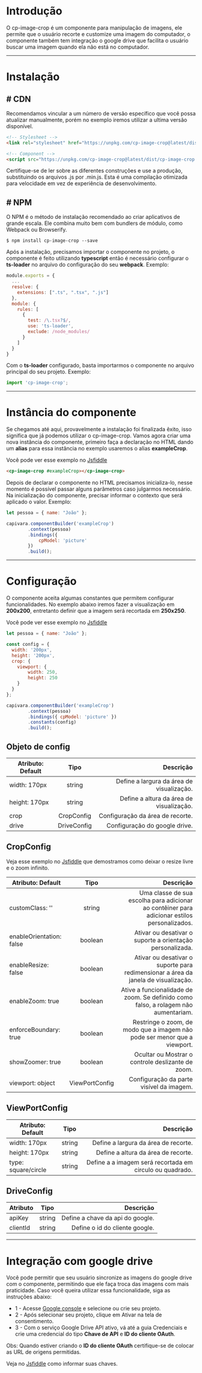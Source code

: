 # Introdução

O cp-image-crop é um componente para manipulação de imagens, ele permite que o usuário recorte e customize uma imagem do computador, o componente também tem integração o google drive que facilita o usuário buscar uma imagem quando ela não está no computador.

------
# Instalação

## # CDN
Recomendamos vincular a um número de versão específico que você possa atualizar manualmente, porém no exemplo iremos utilizar a ultima versão disponível.
```html
<!-- Stylesheet -->
<link rel="stylesheet" href="https://unpkg.com/cp-image-crop@latest/dist/cp-image-crop.css">

<!-- Component -->
<script src="https://unpkg.com/cp-image-crop@latest/dist/cp-image-crop.js"></script>
```
Certifique-se de ler sobre as diferentes construções e use a produção, substituindo os arquivos .js por .min.js. Esta é uma compilação otimizada para velocidade em vez de experiência de desenvolvimento.

## # NPM
O NPM é o método de instalação recomendado ao criar aplicativos de grande escala. Ele combina muito bem com bundlers de módulo, como Webpack ou Browserify.

```shell
$ npm install cp-image-crop --save
```
Após a instalação, precisamos importar o componente no projeto, o componente é feito utilizando **typescript** então é necessário configurar o **ts-loader** no arquivo do configuração do seu **webpack**. Exemplo:
```javascript
module.exports = {
  ...
  resolve: {
    extensions: [".ts", ".tsx", ".js"]
  },
  module: {
    rules: [
      {
        test: /\.tsx?$/,
        use: 'ts-loader',
        exclude: /node_modules/
      }
    ]
  }
}
```
Com o **ts-loader** configurado, basta importarmos o componente no arquivo principal do seu projeto. Exemplo:
```javascript
import 'cp-image-crop';
```

------
# Instância do componente

Se chegamos até aqui, provavelmente a instalação foi finalizada êxito, isso significa que já podemos utilizar o cp-image-crop.
Vamos agora criar uma nova instância do componente, primeiro faça a declaração no HTML dando um **alias** para essa instância no exemplo usaremos o alias **exampleCrop**.

Você pode ver esse exemplo no [Jsfiddle](https://jsfiddle.net/xfnkp3no/5/)

```html
<cp-image-crop #exampleCrop></cp-image-crop>
```

Depois de declarar o componente no HTML precisamos inicializa-lo, nesse momento é possível passar alguns parâmetros caso julgarmos necessário.
Na inicialização do componente, precisar informar o contexto que será aplicado o valor. Exemplo:
```javascript
let pessoa = { name: "João" };

capivara.componentBuilder('exampleCrop')
        .context(pessoa)
        .bindings({
            cpModel: 'picture'
        })
        .build();
```
------
# Configuração

O componente aceita algumas constantes que permitem configurar funcionalidades. No exemplo abaixo iremos fazer a visualização em **200x200**, entretanto definir que a imagem será recortada em **250x250**.

Você pode ver esse exemplo no [Jsfiddle](https://jsfiddle.net/xfnkp3no/7/)

```javascript
let pessoa = { name: "João" };

const config = {
  width: '200px',
  height: '200px',
  crop: {
    viewport: {
        width: 250,
        height: 250
    }
  }
};

capivara.componentBuilder('exampleCrop')
        .context(pessoa)
        .bindings({ cpModel: 'picture' })
        .constants(config)
        .build();
```
## Objeto de config
| Atributo: Default      | Tipo          | Descrição |
| ------------- |:-------------:| -----:|
| width: 170px      | string | Define a largura da área de visualização. |
| height: 170px      | string | Define a altura da área de visualização. |
| crop      | CropConfig | Configuração da área de recorte. |
| drive      | DriveConfig | Configuração do google drive. |

## CropConfig

Veja esse exemplo no [Jsfiddle](https://jsfiddle.net/xfnkp3no/9/) que demostramos como deixar o resize livre e o zoom infinito.

| Atributo: Default      | Tipo          | Descrição |
| ------------- |:-------------:| -----:|
| customClass: ''   | string | Uma classe de sua escolha para adicionar ao contêiner para adicionar estilos personalizados. |
| enableOrientation: false      | boolean | Ativar ou desativar o suporte a orientação personalizada.  |
| enableResize: false      | boolean | Ativar ou desativar o suporte para redimensionar a área da janela de visualização. |
| enableZoom: true      | boolean | Ative a funcionalidade de zoom. Se definido como falso, a rolagem não aumentariam. |
| enforceBoundary: true      | boolean | Restringe o zoom, de modo que a imagem não pode ser menor que a viewport. |
| showZoomer: true      | boolean | Ocultar ou Mostrar o controle deslizante de zoom. |
| viewport: object      | ViewPortConfig | Configuração da parte visível da imagem. |

## ViewPortConfig
| Atributo: Default      | Tipo          | Descrição |
| ------------- |:-------------:| -----:|
| width: 170px      | string | Define a largura da área de recorte. |
| height: 170px      | string | Define a altura da área de recorte. |
| type: square/circle      | string | Define a a imagem será recortada em circulo ou quadrado. |

## DriveConfig
| Atributo      | Tipo          | Descrição |
| ------------- |:-------------:| -----:|
| apiKey      | string | Define a chave da api do google. |
| clientId      | string | Define o id do cliente google. |

------
# Integração com google drive

Você pode permitir que seu usuário sincronize as imagens do google drive com o componente, permitindo que ele faça troca das imagens com mais praticidade. Caso você queira utilizar essa funcionalidade, siga as instruções abaixo: 

* 1 - Acesse [Google console](https://console.developers.google.com/apis/api/drive.googleapis.com?project=_) e selecione ou crie seu projeto. 
* 2 - Após selecionar seu projeto, clique em Ativar na tela de consentimento. 
* 3 - Com o serviço Google Drive API ativo, vá até a guia Credenciais e crie uma credencial do tipo **Chave de API** e **ID do cliente OAuth**. 

Obs: Quando estiver criando o **ID do cliente OAuth** certifique-se de colocar as URL de origens permitidas.

Veja no [Jsfiddle](https://jsfiddle.net/xfnkp3no/10/) como informar suas chaves.